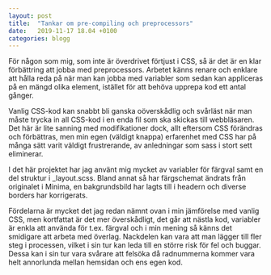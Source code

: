 ```yaml
---
layout: post
title:  "Tankar om pre-compiling och preprocessors"
date:   2019-11-17 18.04 +0100
categories: blogg
---
```


För någon som mig, som inte är överdrivet förtjust i CSS, så är det är en klar förbättring att jobba med preprocessors.
Arbetet känns renare och enklare att hålla reda på när man kan jobba med variabler som sedan kan appliceras på en mängd olika element, istället för att behöva upprepa kod ett antal gånger. 

Vanlig CSS-kod kan snabbt bli ganska oöverskådlig och svårläst när man måste trycka in all CSS-kod i en enda fil som ska skickas till webbläsaren. 
Det här är lite sanning med modifikationer dock, allt eftersom CSS förändras och förbättras, men min egen (väldigt knappa) erfarenhet med CSS har på många sätt varit väldigt frustrerande, av anledningar som sass i stort sett eliminerar. 

I det här projektet har jag använt mig mycket av variabler för färgval samt en del struktur i _layout.scss. Bland annat så har färgschemat ändrats från originalet i Minima, en bakgrundsbild har lagts till i headern och diverse borders har korrigerats. 

Fördelarna är mycket det jag redan nämnt ovan i min jämförelse med vanlig CSS, men kortfattat är det mer överskådligt, det går att nästla kod, variabler är enkla att använda för t.ex. färgval och i min mening så känns det smidigare att arbeta med överlag.
Nackdelen kan vara att man lägger till fler steg i processen, vilket i sin tur kan leda till en större risk för fel och buggar. Dessa kan i sin tur vara svårare att felsöka då radnummerna kommer vara helt annorlunda mellan hemsidan och ens egen kod.